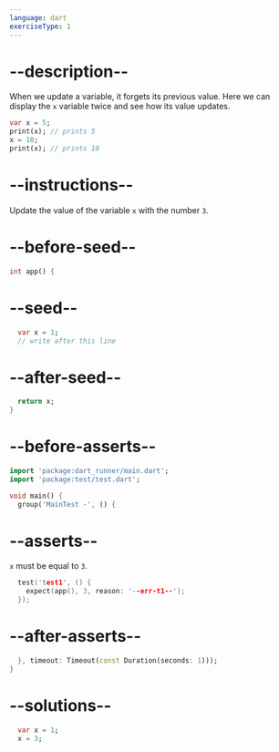 ```yaml
---
language: dart
exerciseType: 1
---
```


# --description--

When we update a variable, it forgets its previous value. Here we can display the `x` variable twice and see how its value updates.
```dart
var x = 5;
print(x); // prints 5
x = 10;
print(x); // prints 10
```

# --instructions--

Update the value of the variable `x` with the number `3`.

# --before-seed--

```dart
int app() {
```

# --seed--

```dart
  var x = 1;
  // write after this line
```

# --after-seed--

```dart
  return x;
}
```

# --before-asserts--

```dart
import 'package:dart_runner/main.dart';
import 'package:test/test.dart';

void main() {
  group('MainTest -', () {
```

# --asserts--

`x` must be equal to `3`.

```c
  test('test1', () {
    expect(app(), 3, reason: '--err-t1--');
  });
```

# --after-asserts--

```dart
  }, timeout: Timeout(const Duration(seconds: 1)));
}
```

# --solutions--

```dart
  var x = 1;
  x = 3;
```
